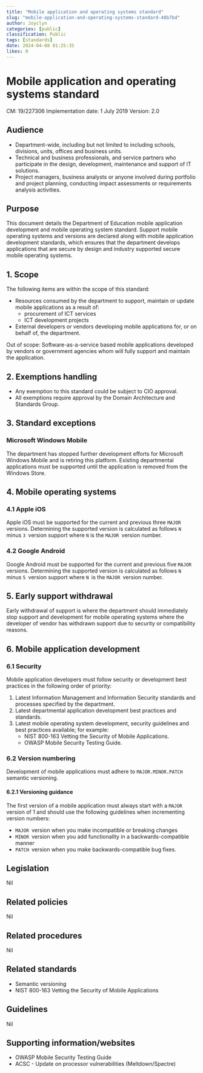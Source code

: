 ```yaml
---
title: "Mobile application and operating systems standard"
slug: "mobile-application-and-operating-systems-standard-48b7bd"
author: Joyclyn
categories: [public]
classification: Public
tags: [standards]
date: 2024-04-08 01:25:35 
likes: 0
---
```


# Mobile application and operating systems standard
CM: 19/227306
Implementation date: 1 July 2019
Version: 2.0

## Audience
* Department-wide, including but not limited to including schools, divisions, units, offices and business units.
* Technical and business professionals, and service partners who participate in the design, development, maintenance and support of IT solutions. 
* Project managers, business analysts or anyone involved during portfolio and project planning, conducting impact assessments or requirements analysis activities.

## Purpose
This document details the Department of Education mobile application development and mobile operating system standard. Support mobile operating systems and versions are declared along with mobile application development standards, which ensures that the department develops applications that are secure by design and industry supported secure mobile operating systems.

## 1. Scope
The following items are within the scope of this standard: 
* Resources consumed by the department to support, maintain or update mobile applications as a result of: 
    * procurement of ICT services
    * ICT development projects
* External developers or vendors developing mobile applications for, or on behalf of, the department.

Out of scope: Software-as-a-service based mobile applications developed by vendors or government agencies whom will fully support and maintain the application.

## 2. Exemptions handling
* Any exemption to this standard could be subject to CIO approval.
* All exemptions require approval by the Domain Architecture and Standards Group.

## 3. Standard exceptions
### Microsoft Windows Mobile
The department has stopped further development efforts for Microsoft Windows Mobile and is retiring this platform. Existing departmental applications must be supported until the application is removed from the Windows Store.

## 4. Mobile operating systems
### 4.1 Apple iOS

Apple iOS must be supported for the current and previous three `MAJOR `versions.
Determining the supported version is calculated as follows `N `minus `3 `version support where `N` is the `MAJOR `version number.

### 4.2 Google Android
Google Android must be supported for the current and previous five `MAJOR `versions. 
Determining the supported version is calculated as follows `N `minus `5 `version support where `N `is the `MAJOR `version number.

## 5. Early support withdrawal 
Early withdrawal of support is where the department should immediately stop support and development for mobile operating systems where the developer of vendor has withdrawn support due to security or compatibility reasons. 

## 6. Mobile application development
### 6.1 Security 
Mobile application developers must follow security or development best practices in the following order of priority: 
1. Latest Information Management and Information Security standards and processes specified by the department.
2. Latest departmental application development best practices and standards. 
3. Latest mobile operating system development, security guidelines and best practices available; for example: 
    * NIST 800-163 Vetting the Security of Mobile Applications.
    * OWASP Mobile Security Testing Guide.  

### 6.2 Version numbering
Development of mobile applications must adhere to `MAJOR.MINOR.PATCH` semantic versioning. 

#### 6.2.1 Versioning guidance
The first version of a mobile application must always start with a `MAJOR `version of 1 and should use the following guidelines when incrementing version numbers:
*  `MAJOR `version when you make incompatible or breaking changes
* `MINOR `version when you add functionality in a backwards-compatible manner
* `PATCH `version when you make backwards-compatible bug fixes.

## Legislation
Nil

## Related policies
Nil

## Related procedures
Nil

## Related standards
* Semantic versioning
* NIST 800-163 Vetting the Security of Mobile Applications

## Guidelines
Nil

## Supporting information/websites
* OWASP Mobile Security Testing Guide
* ACSC - Update on processor vulnerabilities (Meltdown/Spectre)
